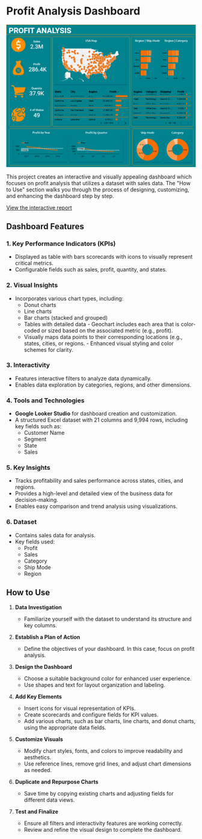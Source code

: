 # Profit Analysis Dashboard

![Profit Analysis Dashboard](https://github.com/Shantydotcom/Google-Looker-Studio/blob/main/Profit%20Analysis/Profit%20Analysis.png)

This project creates an interactive and visually appealing dashboard which focuses on profit analysis that utilizes a dataset with sales data. The "How to Use" section walks you through the process of designing, customizing, and enhancing the dashboard step by step.

[View the interactive report](https://lookerstudio.google.com/u/0/reporting/316eab58-0e05-46dc-8428-ea43a45a9906/page/deteE)

## Dashboard Features

### 1. **Key Performance Indicators (KPIs)**
   - Displayed as table with bars scorecards with icons to visually represent critical metrics.
   - Configurable fields such as sales, profit, quantity, and states.

### 2. **Visual Insights**
   - Incorporates various chart types, including:
     - Donut charts
     - Line charts
     - Bar charts (stacked and grouped)
     - Tables with detailed data
    - Geochart includes each area that is color-coded or sized based on the associated metric (e.g., profit).
     - Visually maps data points to their corresponding locations (e.g., states, cities, or regions.
    - Enhanced visual styling and color schemes for clarity.
   
### 3. **Interactivity**
   - Features interactive filters to analyze data dynamically.
   - Enables data exploration by categories, regions, and other dimensions.

### 4. **Tools and Technologies**
   - **Google Looker Studio** for dashboard creation and customization.
   - A structured Excel dataset with 21 columns and 9,994 rows, including key fields such as:
     - Customer Name
     - Segment
     - State
     - Sales

### 5. **Key Insights**
   - Tracks profitability and sales performance across states, cities, and regions.
   - Provides a high-level and detailed view of the business data for decision-making.
   - Enables easy comparison and trend analysis using visualizations.

### 6. **Dataset**
   - Contains sales data for analysis.
   - Key fields used:
     - Profit
     - Sales
     - Category
     - Ship Mode
     - Region

## How to Use

1. **Data Investigation**  
   - Familiarize yourself with the dataset to understand its structure and key columns. 

2. **Establish a Plan of Action**  
   - Define the objectives of your dashboard. In this case, focus on profit analysis.

3. **Design the Dashboard**  
   - Choose a suitable background color for enhanced user experience.
   - Use shapes and text for layout organization and labeling.

4. **Add Key Elements**  
   - Insert icons for visual representation of KPIs.
   - Create scorecards and configure fields for KPI values.
   - Add various charts, such as bar charts, line charts, and donut charts, using the appropriate data fields.

5. **Customize Visuals**  
   - Modify chart styles, fonts, and colors to improve readability and aesthetics.
   - Use reference lines, remove grid lines, and adjust chart dimensions as needed.

6. **Duplicate and Repurpose Charts**  
   - Save time by copying existing charts and adjusting fields for different data views.

7. **Test and Finalize**  
   - Ensure all filters and interactivity features are working correctly.
   - Review and refine the visual design to complete the dashboard.
